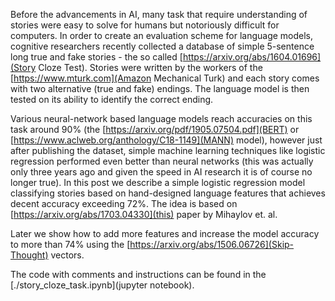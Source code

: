Before the advancements in AI, many task that require understanding of stories were easy to solve for humans but notoriously difficult for computers. In order to create an evaluation scheme for language models, cognitive researchers recently collected a database of simple 5-sentence long true and fake stories - the so called [https://arxiv.org/abs/1604.01696](Story Cloze Test). Stories were written by the workers of the [https://www.mturk.com](Amazon Mechanical Turk) and each story comes with two alternative (true and fake) endings. The language model is then tested on its ability to identify the correct ending.

Various neural-network based language models reach accuracies on this task around 90% (the [https://arxiv.org/pdf/1905.07504.pdf](BERT) or [https://www.aclweb.org/anthology/C18-1149](MANN) model), however just after publishing the dataset, simple machine learning techniques like logistic regression performed even better than neural networks (this was actually only three years ago and given the speed in AI research it is of course no longer true). In this post we describe a simple logistic regression model classifying stories based on hand-designed language features that achieves decent accuracy exceeding 72%. The idea is based on [https://arxiv.org/abs/1703.04330](this) paper by Mihaylov et. al.

Later we show how to add more features and increase the model accuracy to more than 74% using the [https://arxiv.org/abs/1506.06726](Skip-Thought) vectors.

The code with comments and instructions can be found in the [./story_cloze_task.ipynb](jupyter notebook).
